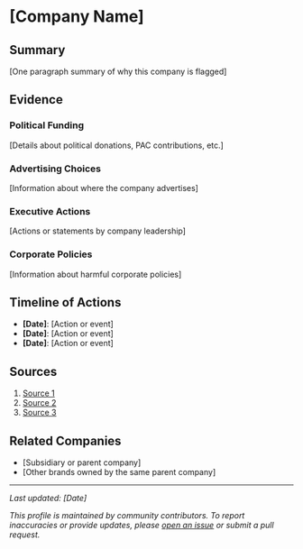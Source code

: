 # [Company Name]

## Summary
[One paragraph summary of why this company is flagged]

## Evidence

### Political Funding
[Details about political donations, PAC contributions, etc.]

### Advertising Choices
[Information about where the company advertises]

### Executive Actions
[Actions or statements by company leadership]

### Corporate Policies
[Information about harmful corporate policies]

## Timeline of Actions
- **[Date]**: [Action or event]
- **[Date]**: [Action or event]
- **[Date]**: [Action or event]

## Sources
1. [Source 1](URL)
2. [Source 2](URL)
3. [Source 3](URL)

## Related Companies
- [Subsidiary or parent company]
- [Other brands owned by the same parent company]

---

*Last updated: [Date]*

*This profile is maintained by community contributors. To report inaccuracies or provide updates, please [open an issue](https://github.com/defundfascists/defundfascists-plugin/issues/new) or submit a pull request.* 